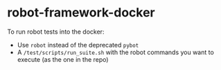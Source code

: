 # robot-framework-docker

To run robot tests into the docker:

  - Use `robot` instead of the deprecated `pybot`
  - A `/test/scripts/run_suite.sh` with the robot commands you want to execute (as the one in the repo)